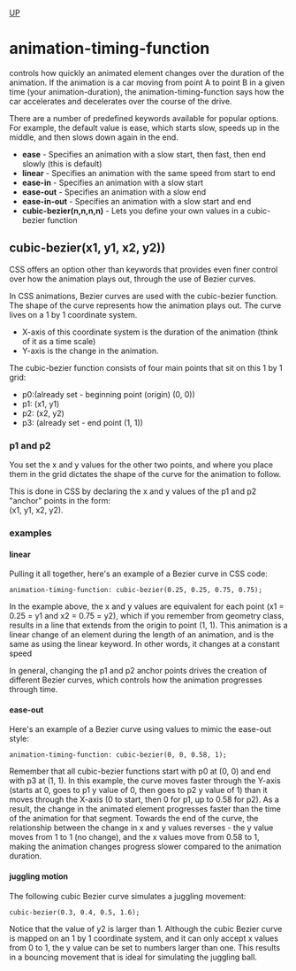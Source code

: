 [UP](./index.md)

# animation-timing-function
controls how quickly an animated element changes over the duration of the animation. If the animation is a car moving from point A to point B in a given time (your animation-duration), the animation-timing-function says how the car accelerates and decelerates over the course of the drive.

There are a number of predefined keywords available for popular options. For example, the default value is ease, which starts slow, speeds up in the middle, and then slows down again in the end. 

- **ease** - Specifies an animation with a slow start, then fast, then end slowly (this is default)
- **linear** - Specifies an animation with the same speed from start to end
- **ease-in** - Specifies an animation with a slow start
- **ease-out** - Specifies an animation with a slow end
- **ease-in-out** - Specifies an animation with a slow start and end
- **cubic-bezier(n,n,n,n)** - Lets you define your own values in a cubic-bezier function

## cubic-bezier(x1, y1, x2, y2))
CSS offers an option other than keywords that provides even finer control over how the animation plays out, through the use of Bezier curves.

In CSS animations, Bezier curves are used with the cubic-bezier function. The shape of the curve represents how the animation plays out. The curve lives on a 1 by 1 coordinate system. 
- X-axis of this coordinate system is the duration of the animation (think of it as a time scale)
- Y-axis is the change in the animation.

The cubic-bezier function consists of four main points that sit on this 1 by 1 grid: 
- p0:(already set - beginning point (origin) (0, 0)) 
- p1: (x1, y1)
- p2: (x2, y2)
- p3: (already set - end point (1, 1))  

### p1 and p2
You set the x and y values for the other two points, and where you place them in the grid dictates the shape of the curve for the animation to follow. 

This is done in CSS by declaring the x and y values of the p1 and p2 "anchor" points in the form:  
(x1, y1, x2, y2).  

### examples
#### linear
Pulling it all together, here's an example of a Bezier curve in CSS code:

	animation-timing-function: cubic-bezier(0.25, 0.25, 0.75, 0.75);

In the example above, the x and y values are equivalent for each point (x1 = 0.25 = y1 and x2 = 0.75 = y2), which if you remember from geometry class, results in a line that extends from the origin to point (1, 1). This animation is a linear change of an element during the length of an animation, and is the same as using the linear keyword. In other words, it changes at a constant speed

In general, changing the p1 and p2 anchor points drives the creation of different Bezier curves, which controls how the animation progresses through time. 

#### ease-out
Here's an example of a Bezier curve using values to mimic the ease-out style:

	animation-timing-function: cubic-bezier(0, 0, 0.58, 1);

Remember that all cubic-bezier functions start with p0 at (0, 0) and end with p3 at (1, 1). In this example, the curve moves faster through the Y-axis (starts at 0, goes to p1 y value of 0, then goes to p2 y value of 1) than it moves through the X-axis (0 to start, then 0 for p1, up to 0.58 for p2). As a result, the change in the animated element progresses faster than the time of the animation for that segment. Towards the end of the curve, the relationship between the change in x and y values reverses - the y value moves from 1 to 1 (no change), and the x values move from 0.58 to 1, making the animation changes progress slower compared to the animation duration.

#### juggling motion
The following cubic Bezier curve simulates a juggling movement:

	cubic-bezier(0.3, 0.4, 0.5, 1.6);

Notice that the value of y2 is larger than 1. Although the cubic Bezier curve is mapped on an 1 by 1 coordinate system, and it can only accept x values from 0 to 1, the y value can be set to numbers larger than one. This results in a bouncing movement that is ideal for simulating the juggling ball.